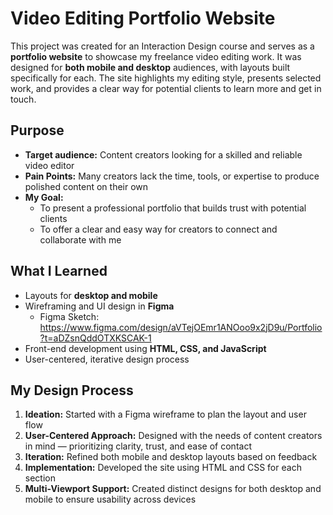 # Video Editing Portfolio Website

This project was created for an Interaction Design course and serves as a **portfolio website** to showcase my freelance video editing work. 
It was designed for **both mobile and desktop** audiences, with layouts built specifically for each.
The site highlights my editing style, presents selected work, and provides a clear way for potential clients to learn more and get in touch.


## Purpose
- **Target audience:** Content creators looking for a skilled and reliable video editor
- **Pain Points:** Many creators lack the time, tools, or expertise to produce polished content on their own
- **My Goal:**
  - To present a professional portfolio that builds trust with potential clients
  - To offer a clear and easy way for creators to connect and collaborate with me

## What I Learned
- Layouts for **desktop and mobile**
- Wireframing and UI design in **Figma**
  - Figma Sketch: https://www.figma.com/design/aVTejOEmr1ANOoo9x2jD9u/Portfolio?t=aDZsnQddOTXKSCAK-1
- Front-end development using **HTML, CSS, and JavaScript**
- User-centered, iterative design process


## My Design Process
1. **Ideation:** Started with a Figma wireframe to plan the layout and user flow
2. **User-Centered Approach:** Designed with the needs of content creators in mind — prioritizing clarity, trust, and ease of contact
3. **Iteration:** Refined both mobile and desktop layouts based on feedback
4. **Implementation:** Developed the site using HTML and CSS for each section
5. **Multi-Viewport Support:** Created distinct designs for both desktop and mobile to ensure usability across devices


